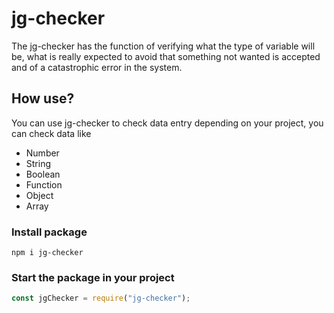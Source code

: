# jg-checker
 The jg-checker has the function of verifying what the type of variable will be, what is really expected to avoid that something not wanted is accepted and of a catastrophic error in the system.


## How use?

You can use jg-checker to check data entry depending on your project, you can check data like

- Number
- String
- Boolean
- Function
- Object
- Array

### Install package
```shell
npm i jg-checker
```

### Start the package in your project
```js
const jgChecker = require("jg-checker");
```